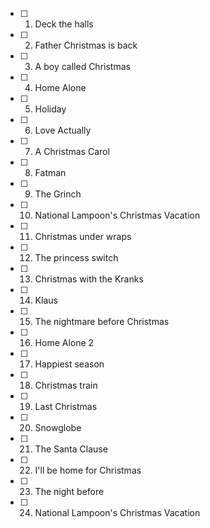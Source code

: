 - [ ] 1. Deck the halls
- [ ] 2. Father Christmas is back
- [ ] 3. A boy called Christmas
- [ ] 4. Home Alone
- [ ] 5. Holiday
- [ ] 6. Love Actually
- [ ] 7. A Christmas Carol
- [ ] 8. Fatman
- [ ] 9. The Grinch
- [ ] 10. National Lampoon's Christmas Vacation
- [ ] 11. Christmas under wraps
- [ ] 12. The princess switch
- [ ] 13. Christmas with the Kranks
- [ ] 14. Klaus
- [ ] 15. The nightmare before Christmas
- [ ] 16. Home Alone 2
- [ ] 17. Happiest season
- [ ] 18. Christmas train
- [ ] 19. Last Christmas
- [ ] 20. Snowglobe
- [ ] 21. The Santa Clause
- [ ] 22. I'll be home for Christmas
- [ ] 23. The night before
- [ ] 24. National Lampoon's Christmas Vacation